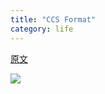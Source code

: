 ```yaml
---
title: "CCS Format"
category: life
---
```


[原文](http://www.cs.utexas.edu/users/suvrit/work/progs/ssvddoc/node5.html) 

![](http://hiphotos.baidu.com/maxint/pic/item/0af751deaf4a104ecdbf1aba.jpg)
